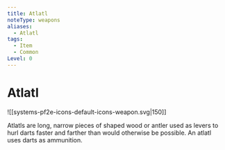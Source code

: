 ```yaml
---
title: Atlatl
noteType: weapons
aliases:
  - Atlatl
tags:
  - Item
  - Common
Level: 0
---
```


# Atlatl
![[systems-pf2e-icons-default-icons-weapon.svg|150]]

Atlatls are long, narrow pieces of shaped wood or antler used as levers to hurl darts faster and farther than would otherwise be possible. An atlatl uses darts as ammunition.
